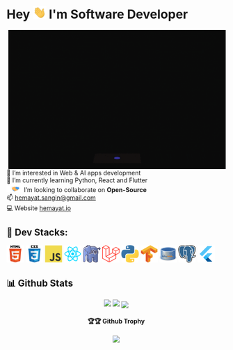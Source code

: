 <h1 >Hey <img src="https://github.com/imhemayatsangin/imhemayatsangin/blob/main/asset/hola.webp" width="30px"> I'm Software Developer </h1>

<img align="right" alt="GIF" src="https://github.com/imhemayatsangin/imhemayatsangin/blob/main/asset/giphy.gif" width="500" height="320" />

👀 I’m interested in Web & AI apps development<br>
🌱 I’m currently learning Python, React and Flutter<br><img src="https://github.com/imhemayatsangin/imhemayatsangin/blob/main/asset/greetings.gif" width="40px">I’m looking to collaborate on **Open-Source**<br>
📫 hemayat.sangin@gmail.com<br>
💻 Website [hemayat.io](https://hemayat.io) <br>

## 💞️ Dev Stacks:

<p align="left">
<a href="#" style="text-decoration:none">
    <img src="https://github.com/imhemayatsangin/imhemayatsangin/blob/main/asset/html5.svg" 
      alt="html5" 
      width="40" 
      height="40"/>     
  </a> 
  <a href="#" style="text-decoration:none">
    <img src="https://github.com/imhemayatsangin/imhemayatsangin/blob/main/asset/css3.svg" 
      alt="css3" 
      width="40" 
      height="40"/>     
  </a> 
    <a href="#" style="text-decoration:none">
    <img src="https://github.com/imhemayatsangin/imhemayatsangin/blob/main/asset/javascript.svg" 
      alt="javascript" 
      width="40" 
      height="40"/>     
  </a>
     <a href="#" style="text-decoration:none">
    <img src="https://github.com/imhemayatsangin/imhemayatsangin/blob/main/asset/react.png" 
      alt="react" 
      width="40" 
      height="40"/>     
  </a>
    <a href="#" style="text-decoration:none">
    <img src="https://github.com/imhemayatsangin/imhemayatsangin/blob/main/asset/php.png" 
      alt="php" 
      width="40" 
      height="40"/>     
  </a>
     <a href="#" style="text-decoration:none">
    <img src="https://github.com/imhemayatsangin/imhemayatsangin/blob/main/asset/laravel.svg" 
      alt="laravel" 
      width="40" 
      height="40"/>     
  </a>
     <a href="#" style="text-decoration:none">
    <img src="https://github.com/imhemayatsangin/imhemayatsangin/blob/main/asset/python.png" 
      alt="laravel" 
      width="40" 
      height="40"/>     
  </a>
     <a href="#" style="text-decoration:none">
    <img src="https://github.com/imhemayatsangin/imhemayatsangin/blob/main/asset/tensorflow.svg" 
      alt="laravel" 
      width="40" 
      height="40"/>     
  </a>
    <a href="#" style="text-decoration:none">
    <img src="https://github.com/imhemayatsangin/imhemayatsangin/blob/main/asset/mysql.png" 
      alt="laravel" 
      width="40" 
      height="40"/>     
  </a>
    <a href="#" style="text-decoration:none">
    <img src="https://github.com/imhemayatsangin/imhemayatsangin/blob/main/asset/postgresql.png" 
      alt="laravel" 
      width="40" 
      height="40"/>     
  </a>
    <a href="#" style="text-decoration:none">
    <img src="https://github.com/imhemayatsangin/imhemayatsangin/blob/main/asset/flutter.png" 
      alt="laravel" 
      width="40" 
      height="40"/>     
  </a>
</p>

## 📊 Github Stats

<p align="center">

  <img width="48%" src="https://github-readme-stats.vercel.app/api?username=imhemayatsangin&show_icons=true&include_all_commits=true&count_private=true&theme=radical" />

  <img width="48%" src="https://github-readme-streak-stats.herokuapp.com/?user=imhemayatsangin&include_all_commits=true&count_private=true&theme=merko" />
  <img src="https://github-readme-stats.vercel.app/api/top-langs/?username=imhemayatsangin&include_all_commits=true&count_private=true&theme=tokyonight" align="center" />
</p>

<div align="center">
  <h4>🏆🏆 Github Trophy</h4>
  <a href="https://github.com/ryo-ma/github-profile-trophy">
    <img src="https://github-profile-trophy.vercel.app/?username=imhemayatsangin&column=8"/>
  </a>
</div>
